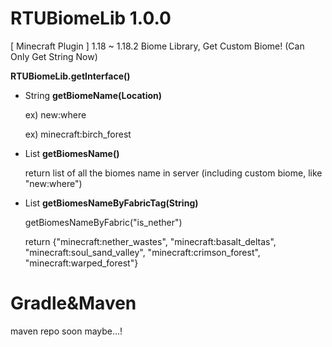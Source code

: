 # RTUBiomeLib 1.0.0
[ Minecraft Plugin ] 1.18 ~ 1.18.2 Biome Library, Get Custom Biome!
(Can Only Get String Now)

**RTUBiomeLib.getInterface()**

- String **getBiomeName(Location)**

  ex) new:where

  ex) minecraft:birch_forest

- List<String> **getBiomesName()**
  
  return list of all the biomes name in server (including custom biome, like "new:where")

- List<String> **getBiomesNameByFabricTag(String)**
  
  getBiomesNameByFabric("is_nether")
  
  return {"minecraft:nether_wastes", "minecraft:basalt_deltas", "minecraft:soul_sand_valley", "minecraft:crimson_forest", "minecraft:warped_forest"}

# Gradle&Maven
maven repo soon maybe...!
